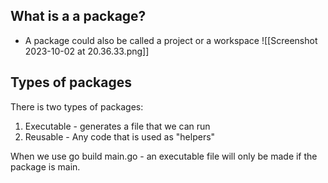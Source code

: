 ## What is a a package?
- A package could also be called a project or a workspace ![[Screenshot 2023-10-02 at 20.36.33.png]]
## Types of packages
There is two types of packages:
1) Executable - generates a file that we can run
2) Reusable - Any code that is used as "helpers"

When we use go build main.go - an executable file will only be made if the package is main.